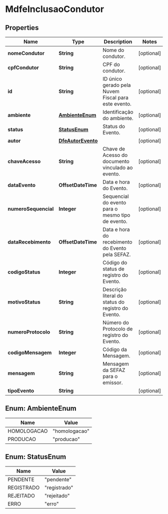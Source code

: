 

# MdfeInclusaoCondutor


## Properties

| Name | Type | Description | Notes |
|------------ | ------------- | ------------- | -------------|
|**nomeCondutor** | **String** | Nome do condutor. |  [optional] |
|**cpfCondutor** | **String** | CPF do condutor. |  [optional] |
|**id** | **String** | ID único gerado pela Nuvem Fiscal para este evento. |  [optional] |
|**ambiente** | [**AmbienteEnum**](#AmbienteEnum) | Identificação do ambiente. |  [optional] |
|**status** | [**StatusEnum**](#StatusEnum) | Status do Evento. |  [optional] |
|**autor** | [**DfeAutorEvento**](DfeAutorEvento.md) |  |  [optional] |
|**chaveAcesso** | **String** | Chave de Acesso do documento vinculado ao evento. |  [optional] |
|**dataEvento** | **OffsetDateTime** | Data e hora do Evento. |  [optional] |
|**numeroSequencial** | **Integer** | Sequencial do evento para o mesmo tipo de evento. |  [optional] |
|**dataRecebimento** | **OffsetDateTime** | Data e hora do recebimento do Evento pela SEFAZ. |  [optional] |
|**codigoStatus** | **Integer** | Código do status de registro do Evento. |  [optional] |
|**motivoStatus** | **String** | Descrição literal do status do registro do Evento. |  [optional] |
|**numeroProtocolo** | **String** | Número do Protocolo de registro do Evento. |  [optional] |
|**codigoMensagem** | **Integer** | Código da Mensagem. |  [optional] |
|**mensagem** | **String** | Mensagem da SEFAZ para o emissor. |  [optional] |
|**tipoEvento** | **String** |  |  [optional] |



## Enum: AmbienteEnum

| Name | Value |
|---- | -----|
| HOMOLOGACAO | &quot;homologacao&quot; |
| PRODUCAO | &quot;producao&quot; |



## Enum: StatusEnum

| Name | Value |
|---- | -----|
| PENDENTE | &quot;pendente&quot; |
| REGISTRADO | &quot;registrado&quot; |
| REJEITADO | &quot;rejeitado&quot; |
| ERRO | &quot;erro&quot; |



